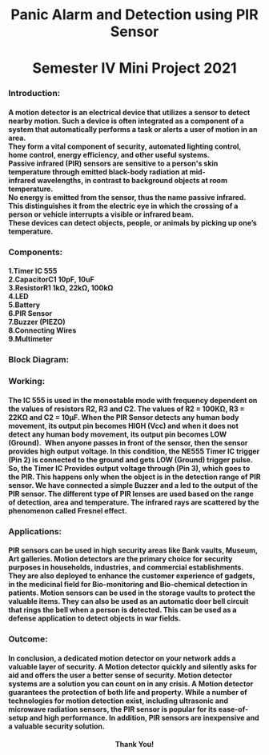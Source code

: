 <h1 align="center">Panic Alarm and Detection using PIR Sensor</h1>
<h1 align="center">Semester IV Mini Project 2021</h1>

<h3 align="left">Introduction:</h3>
<h4 align="left"> A motion detector is an electrical device that utilizes a sensor to detect nearby motion. Such a device is often integrated as a component of a system that automatically performs a task or alerts a user of motion in an area. <br>
They form a vital component of security, automated lighting control, home control, energy efficiency, and other useful systems.<br>
Passive infrared (PIR) sensors are sensitive to a person's skin temperature through emitted black-body radiation at mid-infrared wavelengths, in contrast to background objects at room temperature. <br>
No energy is emitted from the sensor, thus the name passive infrared. This distinguishes it from the electric eye in which the crossing of a person or vehicle interrupts a visible or infrared beam. <br>
These devices can detect objects, people, or animals by picking up one’s temperature.<br></h4>

<h3 align="left">Components:</h3>
<h4 align="left"> 
1.Timer IC 555	<br>
2.CapacitorC1 10pF, 10uF <br>
3.ResistorR1   1kΩ, 22kΩ, 100kΩ <br>
4.LED <br>
5.Battery <br>
6.PIR Sensor <br>
7.Buzzer (PIEZO) <br>
8.Connecting Wires <br>
9.Multimeter <br></h4>

<h3 align="left">Block Diagram:</h3>

<h3 align="left">Working:</h3>
<h4 align="left">The IC 555 is used in the monostable mode with frequency dependent on the values of resistors R2, R3 and C2. The values of R2 = 100KΩ, R3 = 22KΩ and C2 = 10µF.
When the PIR Sensor detects any human body movement, its output pin becomes HIGH (Vcc) and when it does not detect any human body movement, its output pin becomes LOW (Ground). 
When anyone passes in front of the sensor, then the sensor provides high output voltage. In this condition, the NE555 Timer IC trigger (Pin 2) is connected to the ground and gets LOW (Ground) trigger pulse. So, the Timer IC Provides output voltage through (Pin 3), which goes to the PIR.
This happens only when the object is in the detection range of PIR sensor. We have connected a simple Buzzer and a led  to the output of the PIR sensor.
The different type of PIR lenses are used based on the range of detection, area and temperature. The infrared rays are scattered by the phenomenon called Fresnel effect.</h4>

<h3 align="left">Applications:</h3>
<h4 align="left"> PIR sensors can be used in high security areas like Bank vaults, Museum, Art galleries.
Motion detectors are the primary choice for security purposes in households, industries, and commercial establishments. 
They are also deployed to enhance the customer experience of gadgets, in the medicinal field for Bio-monitoring and Bio-chemical detection in patients.
Motion sensors can be used in the storage vaults to protect the valuable items.
They can also be used as an automatic door bell circuit that rings the bell when a person is detected.
This can be used as a defense application to detect objects in war fields.</h4>


<h3 align="left">Outcome:</h3>
<h4 align="left"> In conclusion, a dedicated motion detector on your network adds a valuable layer of security.
A Motion detector quickly and silently asks for aid and offers the user a better sense of security. 
Motion detector systems are a solution you can count on in any crisis.
A Motion detector guarantees the protection of both life and property.
While a number of technologies for motion detection exist, including ultrasonic and microwave radiation sensors, the PIR sensor is popular for its ease-of-setup and high performance.
In addition, PIR sensors are inexpensive and a valuable security solution.</h4>

<h4 align="center">Thank You!</h4> 
